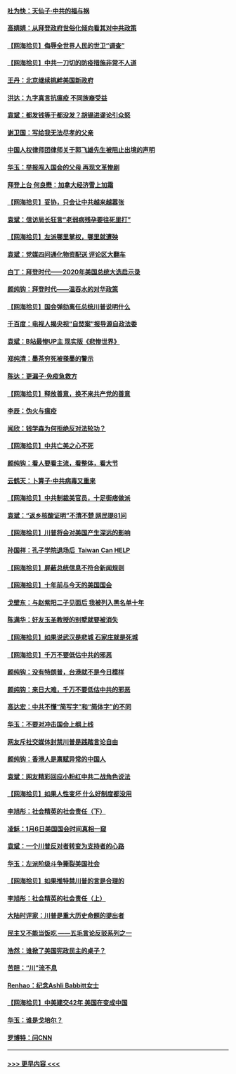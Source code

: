 #### [吐为快：天仙子·中共的福与祸](../pages/nsc993/n12732165.md?t=02041451) 
#### [高婧婧：从拜登政府世俗化倾向看其对中共政策](../pages/nsc993/n12730028.md?t=02041451) 
#### [【网海拾贝】侮辱全世界人民的世卫“调查”](../pages/nsc993/n12727884.md?t=02041451) 
#### [【网海拾贝】中共一刀切的防疫措施非常不人道](../pages/nsc993/n12724879.md?t=02041451) 
#### [王丹：北京继续挑衅美国新政府](../pages/nsc993/n12722456.md?t=02041451) 
#### [洪达：九字真言抗瘟疫 不同族裔受益](../pages/nsc993/n12722448.md?t=02041451) 
#### [袁斌：都发钱等于都没发？胡锡进谬论引众怒](../pages/nsc993/n12722393.md?t=02041451) 
#### [谢卫国：写给我无法尽孝的父亲](../pages/nsc993/n12720325.md?t=02041451) 
#### [中国人权律师团律师关于郭飞雄先生被阻止出境的声明](../pages/nsc993/n12720203.md?t=02041451) 
#### [华玉：举报闯入国会的父母 再现文革惨剧](../pages/nsc993/n12719070.md?t=02041451) 
#### [拜登上台 何良懋：加拿大经济雪上加霜](../pages/nsc993/n12718943.md?t=02041451) 
#### [【网海拾贝】妥协，只会让中共越来越嚣张](../pages/nsc993/n12717392.md?t=02041451) 
#### [袁斌：信访局长狂言“老弱病残孕要往死里打”](../pages/nsc993/n12717343.md?t=02041451) 
#### [【网海拾贝】左派哪里掌权，哪里就遭殃](../pages/nsc993/n12715009.md?t=02041451) 
#### [袁斌：党媒四问通化物资配送 评论区大翻车](../pages/nsc993/n12714950.md?t=02041451) 
#### [白丁：拜登时代——2020年美国总统大选启示录](../pages/nsc993/n12714920.md?t=02041451) 
#### [颜纯钩：拜登时代——温吞水的对华政策](../pages/nsc993/n12713245.md?t=02041451) 
#### [【网海拾贝】国会弹劾离任总统川普说明什么](../pages/nsc993/n12712816.md?t=02041451) 
#### [千百度：电视人揭央视“自焚案”报导源自政法委](../pages/nsc993/n12709760.md?t=02041451) 
#### [袁斌：B站最惨UP主 现实版《悲惨世界》](../pages/nsc993/n12709686.md?t=02041451) 
#### [郑纯清：墨茶穷死被搽墨的警示](../pages/nsc993/n12709262.md?t=02041451) 
#### [陈达：更漏子·免疫急救方](../pages/nsc993/n12709244.md?t=02041451) 
#### [【网海拾贝】释放善意，换不来共产党的善意](../pages/nsc993/n12708361.md?t=02041451) 
#### [李辰：伪火与瘟疫](../pages/nsc993/n12707981.md?t=02041451) 
#### [闻欣：钱学森为何拒绝反对法轮功？](../pages/nsc993/n12707407.md?t=02041451) 
#### [【网海拾贝】中共亡美之心不死](../pages/nsc993/n12707621.md?t=02041451) 
#### [颜纯钩：看人要看主流，看整体，看大节](../pages/nsc993/n12707536.md?t=02041451) 
#### [云鹤天：卜算子‧中共病毒又重来](../pages/nsc993/n12707408.md?t=02041451) 
#### [【网海拾贝】中共制裁美官员，十足街痞做派](../pages/nsc993/n12705115.md?t=02041451) 
#### [袁斌：“返乡核酸证明”不清不楚 网民提81问](../pages/nsc993/n12704982.md?t=02041451) 
#### [【网海拾贝】川普将会对美国产生深远的影响](../pages/nsc993/n12703045.md?t=02041451) 
#### [孙国祥：孔子学院退场后  Taiwan Can HELP](../pages/nsc993/n12702430.md?t=02041451) 
#### [【网海拾贝】屏蔽总统信息不符合新闻规则](../pages/nsc993/n12699998.md?t=02041451) 
#### [【网海拾贝】十年前与今天的美国国会](../pages/nsc993/n12696993.md?t=02041451) 
#### [戈壁东：与赵紫阳二子见面后 我被列入黑名单十年](../pages/nsc993/n12696215.md?t=02041451) 
#### [陈满华：好友玉圣教授的别墅就要被消失](../pages/nsc993/n12695411.md?t=02041451) 
#### [【网海拾贝】如果说武汉是悲城 石家庄就是死城](../pages/nsc993/n12694589.md?t=02041451) 
#### [【网海拾贝】千万不要低估中共的邪恶](../pages/nsc993/n12692771.md?t=02041451) 
#### [颜纯钩：没有特朗普，台港就不是今日模样](../pages/nsc993/n12692678.md?t=02041451) 
#### [颜纯钩：来日大难，千万不要低估中共的邪恶](../pages/nsc993/n12692080.md?t=02041451) 
#### [高达宏：中共不懂“简写字”和“简体字”的不同](../pages/nsc993/n12692068.md?t=02041451) 
#### [华玉：不要对冲击国会上纲上线](../pages/nsc993/n12689948.md?t=02041451) 
#### [网友斥社交媒体封禁川普是践踏言论自由](../pages/nsc993/n12687482.md?t=02041451) 
#### [颜纯钩：香港人是禀赋异常的中国人](../pages/nsc993/n12685142.md?t=02041451) 
#### [袁斌：网友精彩回应小粉红中共二战角色说法](../pages/nsc993/n12684994.md?t=02041451) 
#### [【网海拾贝】如果人性变坏 什么好制度都没用](../pages/nsc993/n12683000.md?t=02041451) 
#### [李旭彤：社会精英的社会责任（下）](../pages/nsc993/n12680604.md?t=02041451) 
#### [凌稣：1月6日美国国会时间真相一窥](../pages/nsc993/n12682780.md?t=02041451) 
#### [袁斌：一个川普反对者转变为支持者的心路](../pages/nsc993/n12682700.md?t=02041451) 
#### [华玉：左派阶级斗争撕裂美国社会](../pages/nsc993/n12681226.md?t=02041451) 
#### [【网海拾贝】如果推特禁川普的言是合理的](../pages/nsc993/n12681232.md?t=02041451) 
#### [李旭彤：社会精英的社会责任（上）](../pages/nsc993/n12680501.md?t=02041451) 
#### [大陆时评家：川普是重大历史命题的提出者](../pages/nsc993/n12679904.md?t=02041451) 
#### [民主又不能当饭吃 ——五毛言论反驳系列之一](../pages/nsc993/n12679877.md?t=02041451) 
#### [浩然：谁掀了美国宪政民主的桌子？](../pages/nsc993/n12679850.md?t=02041451) 
#### [苦胆：“川”流不息](../pages/nsc993/n12678388.md?t=02041451) 
#### [Renhao：纪念Ashli Babbitt女士](../pages/nsc993/n12678359.md?t=02041451) 
#### [【网海拾贝】中美建交42年 美国在变成中国](../pages/nsc993/n12678324.md?t=02041451) 
#### [华玉：谁是戈培尔？](../pages/nsc993/n12677515.md?t=02041451) 
#### [罗博特：问CNN](../pages/nsc993/n12677172.md?t=02041451) 

----
#### [ >>> 更早内容 <<< ](../indexes/nsc993-earlier.md)
